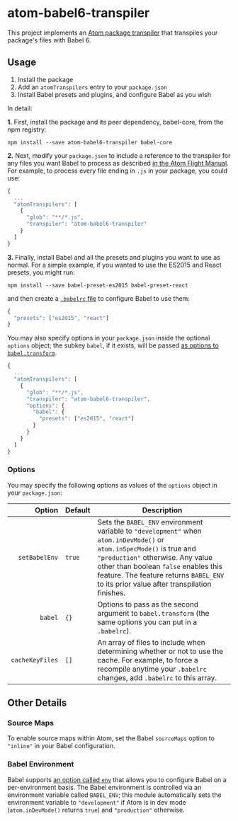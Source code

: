 # atom-babel6-transpiler

This project implements an [Atom package transpiler]() that transpiles your package's files with Babel 6.

## Usage

1. Install the package
2. Add an `atomTranspilers` entry to your `package.json`
3. Install Babel presets and plugins, and configure Babel as you wish

In detail:

**1.** First, install the package and its peer dependency, babel-core, from the npm registry:

    npm install --save atom-babel6-transpiler babel-core

**2.** Next, modify your `package.json` to include a reference to the transpiler for any files you want Babel to process as described [in the Atom Flight Manual](). For example, to process every file ending in `.js` in your package, you could use:

```javascript
{
  ...
  "atomTranspilers": [
    {
      "glob": "**/*.js",
      "transpiler": "atom-babel6-transpiler"
    }
  ]
}
```

**3.** Finally, install Babel and all the presets and plugins you want to use as normal. For a simple example, if you wanted to use the ES2015 and React presets, you might run:

    npm install --save babel-preset-es2015 babel-preset-react

and then create a [`.babelrc` file](http://babeljs.io/docs/usage/babelrc/) to configure Babel to use them:

```javascript
{
  "presets": ["es2015", "react"]
}
```

You may also specify options in your `package.json` inside the optional `options` object; the subkey `babel`, if it exists, will be passed [as options to `babel.transform`](http://babeljs.io/docs/usage/api/#babeltransformcode-optionsdocsusageoptions).

```javascript
{
  ...
  "atomTranspilers": [
    {
      "glob": "**/*.js",
      "transpiler": "atom-babel6-transpiler",
      "options": {
        "babel": {
          "presets": ["es2015", "react"]
        }
      }
    }
  ]
}
```

### Options

You may specify the following options as values of the `options` object in your `package.json`:

|Option|Default|Description|
|--:|---|---|
|`setBabelEnv`|`true`|Sets the `BABEL_ENV` environment variable to `"development"` when `atom.inDevMode()` or `atom.inSpecMode()` is true and `"production"` otherwise. Any value other than boolean `false` enables this feature. The feature returns `BABEL_ENV` to its prior value after transpilation finishes.|
|`babel`|`{}`|Options to pass as the second argument to `babel.transform` (the same options you can put in a `.babelrc`).|
|`cacheKeyFiles`|`[]`|An array of files to include when determining whether or not to use the cache. For example, to force a recompile anytime your `.babelrc` changes, add `.babelrc` to this array.|

## Other Details

### Source Maps

To enable source maps within Atom, set the Babel `sourceMaps` option to `"inline"` in your Babel configuration.

### Babel Environment

Babel supports [an option called `env`](https://babeljs.io/docs/usage/babelrc/#env-option) that allows you to configure Babel on a per-environment basis. The Babel environment is controlled via an environment variable called `BABEL_ENV`; this module automatically sets the environment variable to `"development"` if Atom is in dev mode (`atom.inDevMode()` returns `true`) and `"production"` otherwise.
